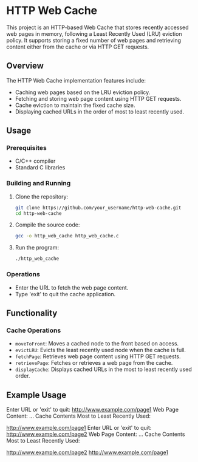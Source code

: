 # HTTP Web Cache

This project is an HTTP-based Web Cache that stores recently accessed web pages in memory, following a Least Recently Used (LRU) eviction policy. It supports storing a fixed number of web pages and retrieving content either from the cache or via HTTP GET requests.

## Overview

The HTTP Web Cache implementation features include:

- Caching web pages based on the LRU eviction policy.
- Fetching and storing web page content using HTTP GET requests.
- Cache eviction to maintain the fixed cache size.
- Displaying cached URLs in the order of most to least recently used.

## Usage

### Prerequisites

- C/C++ compiler
- Standard C libraries

### Building and Running

1. Clone the repository:

    ```sh
    git clone https://github.com/your_username/http-web-cache.git
    cd http-web-cache
    ```

2. Compile the source code:

    ```sh
    gcc -o http_web_cache http_web_cache.c
    ```

3. Run the program:

    ```sh
    ./http_web_cache
    ```

### Operations

- Enter the URL to fetch the web page content.
- Type 'exit' to quit the cache application.

## Functionality

### Cache Operations

- `moveToFront`: Moves a cached node to the front based on access.
- `evictLRU`: Evicts the least recently used node when the cache is full.
- `fetchPage`: Retrieves web page content using HTTP GET requests.
- `retrievePage`: Fetches or retrieves a web page from the cache.
- `displayCache`: Displays cached URLs in the most to least recently used order.

## Example Usage

Enter URL or 'exit' to quit:
http://www.example.com/page1
Web Page Content:
...
Cache Contents Most to Least Recently Used:

http://www.example.com/page1
Enter URL or 'exit' to quit:
http://www.example.com/page2
Web Page Content:
...
Cache Contents Most to Least Recently Used:

http://www.example.com/page2
http://www.example.com/page1
